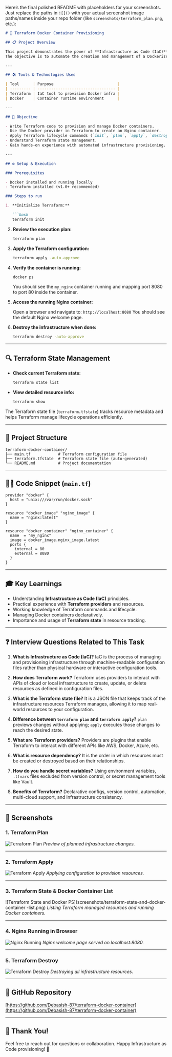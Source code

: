 Here’s the final polished README with placeholders for your screenshots. Just replace the paths in `![]()` with your actual screenshot image paths/names inside your repo folder (like `screenshots/terraform_plan.png`, etc.):

````markdown
# 🚀 Terraform Docker Container Provisioning

## 📋 Project Overview

This project demonstrates the power of **Infrastructure as Code (IaC)** by provisioning a local Docker container using **Terraform**.  
The objective is to automate the creation and management of a Dockerized Nginx web server container using declarative Terraform configurations.

---

## 🛠️ Tools & Technologies Used

| Tool      | Purpose                            |
| --------- | ---------------------------------- |
| Terraform | IaC tool to provision Docker infra |
| Docker    | Container runtime environment      |

---

## 🎯 Objective

- Write Terraform code to provision and manage Docker containers.
- Use the Docker provider in Terraform to create an Nginx container.
- Apply Terraform lifecycle commands (`init`, `plan`, `apply`, `destroy`) to manage infra.
- Understand Terraform state management.
- Gain hands-on experience with automated infrastructure provisioning.

---

## ⚙️ Setup & Execution

### Prerequisites

- Docker installed and running locally
- Terraform installed (v1.0+ recommended)

### Steps to run

1. **Initialize Terraform:**

   ```bash
   terraform init
````

2. **Review the execution plan:**

   ```bash
   terraform plan
   ```

3. **Apply the Terraform configuration:**

   ```bash
   terraform apply -auto-approve
   ```

4. **Verify the container is running:**

   ```bash
   docker ps
   ```

   You should see the `my_nginx` container running and mapping port 8080 to port 80 inside the container.

5. **Access the running Nginx container:**

   Open a browser and navigate to:
   `http://localhost:8080`
   You should see the default Nginx welcome page.

6. **Destroy the infrastructure when done:**

   ```bash
   terraform destroy -auto-approve
   ```

---

## 🔍 Terraform State Management

* **Check current Terraform state:**

  ```bash
  terraform state list
  ```

* **View detailed resource info:**

  ```bash
  terraform show
  ```

The Terraform state file (`terraform.tfstate`) tracks resource metadata and helps Terraform manage lifecycle operations efficiently.

---

## 📂 Project Structure

```
terraform-docker-container/
├── main.tf            # Terraform configuration file
├── terraform.tfstate  # Terraform state file (auto-generated)
└── README.md          # Project documentation
```

---

## 👩‍💻 Code Snippet (`main.tf`)

```hcl
provider "docker" {
  host = "unix:///var/run/docker.sock"
}

resource "docker_image" "nginx_image" {
  name = "nginx:latest"
}

resource "docker_container" "nginx_container" {
  name  = "my_nginx"
  image = docker_image.nginx_image.latest
  ports {
    internal = 80
    external = 8080
  }
}
```

---

## 🎓 Key Learnings

* Understanding **Infrastructure as Code (IaC)** principles.
* Practical experience with **Terraform providers** and resources.
* Working knowledge of Terraform commands and lifecycle.
* Managing Docker containers declaratively.
* Importance and usage of **Terraform state** in resource tracking.

---

## ❓ Interview Questions Related to This Task

1. **What is Infrastructure as Code (IaC)?**
   IaC is the process of managing and provisioning infrastructure through machine-readable configuration files rather than physical hardware or interactive configuration tools.

2. **How does Terraform work?**
   Terraform uses providers to interact with APIs of cloud or local infrastructure to create, update, or delete resources as defined in configuration files.

3. **What is the Terraform state file?**
   It is a JSON file that keeps track of the infrastructure resources Terraform manages, allowing it to map real-world resources to your configuration.

4. **Difference between `terraform plan` and `terraform apply`?**
   `plan` previews changes without applying; `apply` executes those changes to reach the desired state.

5. **What are Terraform providers?**
   Providers are plugins that enable Terraform to interact with different APIs like AWS, Docker, Azure, etc.

6. **What is resource dependency?**
   It is the order in which resources must be created or destroyed based on their relationships.

7. **How do you handle secret variables?**
   Using environment variables, `.tfvars` files excluded from version control, or secret management tools like Vault.

8. **Benefits of Terraform?**
   Declarative configs, version control, automation, multi-cloud support, and infrastructure consistency.

---

## 📸 Screenshots

### 1. Terraform Plan

![Terraform Plan](screenshots/terraform-plan.png)
*Preview of planned infrastructure changes.*

---

### 2. Terraform Apply

![Terraform Apply](screenshots/terraform-apply.png)
*Applying configuration to provision resources.*

---

### 3. Terraform State & Docker Container List

![Terraform State and Docker PS](screenshots/terraform-state-and-docker-container -list.png)
*Listing Terraform managed resources and running Docker containers.*

---

### 4. Nginx Running in Browser

![Nginx Running](screenshots/nginx-succesfully-running.png)
*Nginx welcome page served on localhost:8080.*

---

### 5. Terraform Destroy

![Terraform Destroy](screenshots/terraform-destroy.png)
*Destroying all infrastructure resources.*

---

## 📂 GitHub Repository

[https://github.com/Debasish-87/terraform-docker-container](https://github.com/Debasish-87/terraform-docker-container)

---

## 🙏 Thank You!

Feel free to reach out for questions or collaboration.
Happy Infrastructure as Code provisioning! 🚀

```